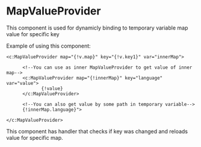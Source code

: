 # MapValueProvider
This component is used for dynamicly binding to temporary variable map value for specific key

Example of using this component:
```
<c:MapValueProvider map="{!v.map}" key="{!v.key1}" var="innerMap">

      <!--You can use as inner MapValueProvider to get value of inner map-->
      <c:MapValueProvider map="{!innerMap}" key="language" var="value">
             {!value}
      </c:MapValueProvider>

      <!--You can also get value by some path in temporary variable-->
      {!innerMap.language}">

</c:MapValueProvider>
```
     
This component has handler that checks if key was changed and reloads value for specific map.
